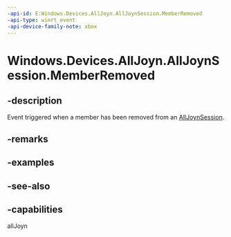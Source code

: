 ```yaml
---
-api-id: E:Windows.Devices.AllJoyn.AllJoynSession.MemberRemoved
-api-type: winrt event
-api-device-family-note: xbox
---
```


<!-- Event syntax
public event Windows.Foundation.TypedEventHandler MemberRemoved<Windows.Devices.AllJoyn.AllJoynSession,  Windows.Devices.AllJoyn.AllJoynSessionMemberRemovedEventArgs>
-->

# Windows.Devices.AllJoyn.AllJoynSession.MemberRemoved

## -description
Event triggered when a member has been removed from an [AllJoynSession](alljoynsession.md).

## -remarks

## -examples

## -see-also

## -capabilities
allJoyn
